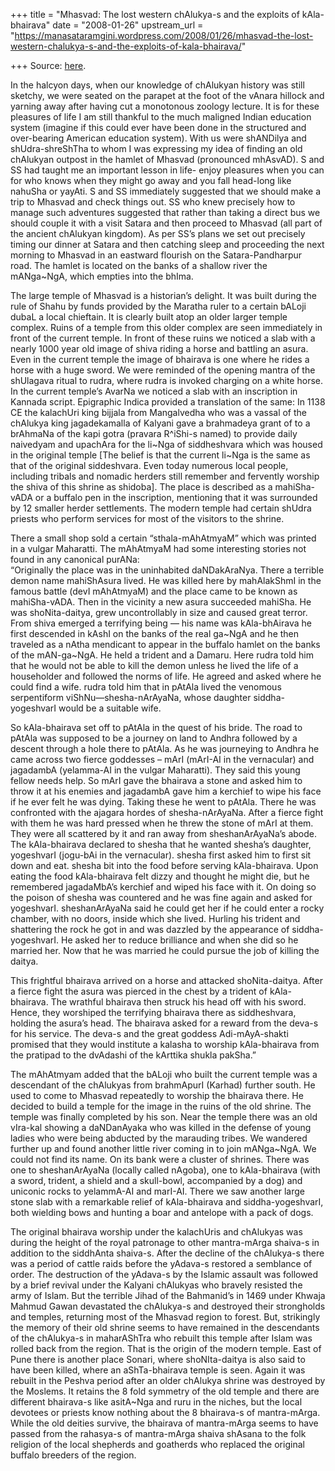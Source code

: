 +++
title = "Mhasvad: The lost western chAlukya-s and the exploits of kAla-bhairava"
date = "2008-01-26"
upstream_url = "https://manasataramgini.wordpress.com/2008/01/26/mhasvad-the-lost-western-chalukya-s-and-the-exploits-of-kala-bhairava/"

+++
Source: [here](https://manasataramgini.wordpress.com/2008/01/26/mhasvad-the-lost-western-chalukya-s-and-the-exploits-of-kala-bhairava/).

In the halcyon days, when our knowledge of chAlukyan history was still
sketchy, we were seated on the parapet at the foot of the vAnara hillock
and yarning away after having cut a monotonous zoology lecture. It is
for these pleasures of life I am still thankful to the much maligned
Indian education system (imagine if this could ever have been done in
the structured and over-bearing American education system). With us were
shANDilya and shUdra-shreShTha to whom I was expressing my idea of
finding an old chAlukyan outpost in the hamlet of Mhasvad (pronounced
mhAsvAD). S and SS had taught me an important lesson in life- enjoy
pleasures when you can for who knows when they might go away and you
fall head-long like nahuSha or yayAti. S and SS immediately suggested
that we should make a trip to Mhasvad and check things out. SS who knew
precisely how to manage such adventures suggested that rather than
taking a direct bus we should couple it with a visit Satara and then
proceed to Mhasvad (all part of the ancient chAlukyan kingdom). As per
SS’s plans we set out precisely timing our dinner at Satara and then
catching sleep and proceeding the next morning to Mhasvad in an eastward
flourish on the Satara-Pandharpur road. The hamlet is located on the
banks of a shallow river the mANga\~NgA, which empties into the bhIma.

The large temple of Mhasvad is a historian’s delight. It was built
during the rule of Shahu by funds provided by the Maratha ruler to a
certain bALoji dubaL a local chieftain. It is clearly built atop an
older larger temple complex. Ruins of a temple from this older complex
are seen immediately in front of the current temple. In front of these
ruins we noticed a slab with a nearly 1000 year old image of shiva
riding a horse and battling an asura. Even in the current temple the
image of bhairava is one where he rides a horse with a huge sword. We
were reminded of the opening mantra of the shUlagava ritual to rudra,
where rudra is invoked charging on a white horse. In the current
temple’s AvarNa we noticed a slab with an inscription in Kannada script.
Epigraphic Indica provided a translation of the same: In 1138 CE the
kalachUri king bijjala from Mangalvedha who was a vassal of the chAlukya
king jagadekamalla of Kalyani gave a brahmadeya grant of to a brAhmaNa
of the kapi gotra (pravara R^iShi-s named) to provide daily naivedyam
and upachAra for the li\~Nga of siddheshvara which was housed in the
original temple \[The belief is that the current li\~Nga is the same as
that of the original siddeshvara. Even today numerous local people,
including tribals and nomadic herders still remember and fervently
worship the shiva of this shrine as shidoba\]. The place is described as
a mahiSha-vADA or a buffalo pen in the inscription, mentioning that it
was surrounded by 12 smaller herder settlements. The modern temple had
certain shUdra priests who perform services for most of the visitors to
the shrine.

There a small shop sold a certain “sthala-mAhAtmyaM” which was printed
in a vulgar Maharatti. The mAhAtmyaM had some interesting stories not
found in any canonical purANa:  
“Originally the place was in the uninhabited daNDakAraNya. There a
terrible demon name mahiShAsura lived. He was killed here by mahAlakShmI
in the famous battle (devI mAhAtmyaM) and the place came to be known as
mahiSha-vADA. Then in the vicinity a new asura succeeded mahiSha. He was
shoNita-daitya, grew uncontrollably in size and caused great terror.
From shiva emerged a terrifying being — his name was kAla-bhAirava he
first descended in kAshI on the banks of the real ga\~NgA and he then
traveled as a nAtha mendicant to appear in the buffalo hamlet on the
banks of the mAN-ga\~NgA. He held a trident and a Damaru. Here rudra
told him that he would not be able to kill the demon unless he lived the
life of a householder and followed the norms of life. He agreed and
asked where he could find a wife. rudra told him that in pAtAla lived
the venomous serpentiform viShNu—shesha-nArAyaNa, whose daughter
siddha-yogeshvarI would be a suitable wife.

So kAla-bhairava set off to pAtAla in the quest of his bride. The road
to pAtAla was supposed to be a journey on land to Andhra followed by a
descent through a hole there to pAtAla. As he was journeying to Andhra
he came across two fierce goddesses – mArI (mArI-AI in the vernacular)
and jagadambA (yelamma-AI in the vulgar Maharatti). They said this young
fellow needs help. So mArI gave the bhairava a stone and asked him to
throw it at his enemies and jagadambA gave him a kerchief to wipe his
face if he ever felt he was dying. Taking these he went to pAtAla. There
he was confronted with the ajagara hordes of shesha-nArAyaNa. After a
fierce fight with them he was hard pressed when he threw the stone of
mArI at them. They were all scattered by it and ran away from
sheshanArAyaNa’s abode. The kAla-bhairava declared to shesha that he
wanted shesha’s daughter, yogeshvarI (jogu-bAi in the vernacular).
shesha first asked him to first sit down and eat. shesha bit into the
food before serving kAla-bhairava. Upon eating the food kAla-bhairava
felt dizzy and thought he might die, but he remembered jagadaMbA’s
kerchief and wiped his face with it. On doing so the poison of shesha
was countered and he was fine again and asked for yogeshvarI.
sheshanArAyaNa said he could get her if he could enter a rocky chamber,
with no doors, inside which she lived. Hurling his trident and
shattering the rock he got in and was dazzled by the appearance of
siddha-yogeshvarI. He asked her to reduce brilliance and when she did so
he married her. Now that he was married he could pursue the job of
killing the daitya.

This frightful bhairava arrived on a horse and attacked shoNita-daitya.
After a fierce fight the asura was pierced in the chest by a trident of
kAla-bhairava. The wrathful bhairava then struck his head off with his
sword. Hence, they worshiped the terrifying bhairava there as
siddheshvara, holding the asura’s head. The bhairava asked for a reward
from the deva-s for his service. The deva-s and the great goddess
Adi-mAyA-shakti promised that they would institute a kalasha to worship
kAla-bhairava from the pratipad to the dvAdashi of the kArttika shukla
pakSha.”

The mAhAtmyam added that the bALoji who built the current temple was a
descendant of the chAlukyas from brahmApurI (Karhad) further south. He
used to come to Mhasvad repeatedly to worship the bhairava there. He
decided to build a temple for the image in the ruins of the old shrine.
The temple was finally completed by his son. Near the temple there was
an old vIra-kal showing a daNDanAyaka who was killed in the defense of
young ladies who were being abducted by the marauding tribes. We
wandered further up and found another little river coming in to join
mANga\~NgA. We could not find its name. On its bank were a cluster of
shrines. There was one to sheshanArAyaNa (locally called nAgoba), one to
kAla-bhairava (with a sword, trident, a shield and a skull-bowl,
accompanied by a dog) and uniconic rocks to yelammA-AI and marI-AI.
There we saw another large stone slab with a remarkable relief of
kAla-bhairava and siddha-yogeshvarI, both wielding bows and hunting a
boar and antelope with a pack of dogs.

The original bhairava worship under the kalachUris and chAlukyas was
during the height of the royal patronage to other mantra-mArga shaiva-s
in addition to the siddhAnta shaiva-s. After the decline of the
chAlukya-s there was a period of cattle raids before the yAdava-s
restored a semblance of order. The destruction of the yAdava-s by the
Islamic assault was followed by a brief revival under the Kalyani
chAlukyas who bravely resisted the army of Islam. But the terrible Jihad
of the Bahmanid’s in 1469 under Khwaja Mahmud Gawan devastated the
chAlukya-s and destroyed their strongholds and temples, returning most
of the Mhasvad region to forest. But, strikingly the memory of their old
shrine seems to have remained in the descendants of the chAlukya-s in
maharAShTra who rebuilt this temple after Islam was rolled back from the
region. That is the origin of the modern temple. East of Pune there is
another place Sonari, where shoNIta-daitya is also said to have been
killed, where an aShTa-bhairava temple is seen. Again it was rebuilt in
the Peshva period after an older chAlukya shrine was destroyed by the
Moslems. It retains the 8 fold symmetry of the old temple and there are
different bhairava-s like asitA\~Nga and ruru in the niches, but the
local devotees or priests know nothing about the 8 bhairava-s of
mantra-mArga. While the old deities survive, the bhairava of
mantra-mArga seems to have passed from the rahasya-s of mantra-mArga
shaiva shAsana to the folk religion of the local shepherds and goatherds
who replaced the original buffalo breeders of the region.

